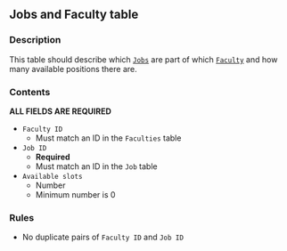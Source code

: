 ## Jobs and Faculty table

### Description

This table should describe which [`Jobs`](./job.md) are part of which [`Faculty`](./faculty.md) and how many available positions there are.

### Contents

**ALL FIELDS ARE REQUIRED**

* `Faculty ID`
    - Must match an ID in the `Faculties` table
* `Job ID`
    - **Required**
    - Must match an ID in the `Job` table
* `Available slots`
    - Number
    - Minimum number is 0

### Rules

* No duplicate pairs of `Faculty ID` and `Job ID`
